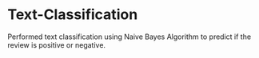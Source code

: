 # Text-Classification
Performed text classification using Naive Bayes Algorithm to predict if the review is positive or negative.
